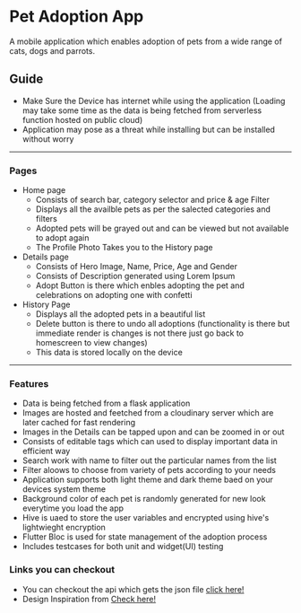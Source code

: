 # Pet Adoption App

A mobile application which enables adoption of pets from a wide range of cats, dogs and parrots.

## Guide
- Make Sure the Device has internet while using the application (Loading may take some time as the data is being fetched from serverless function hosted on public cloud)
- Application may pose as a threat while installing but can be installed without worry
  
---
### Pages
- Home page
  - Consists of search bar, category selector and price & age Filter
  - Displays all the availble pets as per the salected categories and filters
  - Adopted pets will be grayed out and can be viewed but not available to adopt again
  - The Profile Photo Takes you to the History page
- Details page
  - Consists of Hero Image, Name, Price, Age and Gender
  - Consists of Description generated using Lorem Ipsum
  - Adopt Button is there which enbles adopting the pet and celebrations on adopting one with confetti
- History Page
  - Displays all the adopted pets in a beautiful list
  - Delete button is there to undo all adoptions (functionality is there but immediate render is changes is not there just go back to homescreen to view changes)
  - This data is stored locally on the device

---
### Features
- Data is being fetched from a flask application
- Images are hosted and feetched from a cloudinary server which are later cached for fast rendering
- Images in the Details can be tapped upon and can be zoomed in or out
- Consists of editable tags which can used to display important data in efficient way
- Search work with name to filter out the particular names from the list
- Filter aloows to choose from variety of pets according to your needs
- Application supports both light theme and dark theme baed on your devices system theme
- Background color of each pet is randomly generated for new look everytime you load the app
- Hive is uaed to store the user variables and encrypted using hive's lightwieght encryption
- Flutter Bloc is used for state management of the adoption process
- Includes testcases for both unit and widget(UI) testing
  
### Links you can checkout
- You can checkout the api which gets the json file [click here!](https://testdataadoption.vercel.app/getdata)
- Design Inspiration from [Check here!](https://www.uplabs.com/posts/pet-adoption-app-c68e812f-f5a0-4a3e-8b36-d09583fe2a8c)
  
